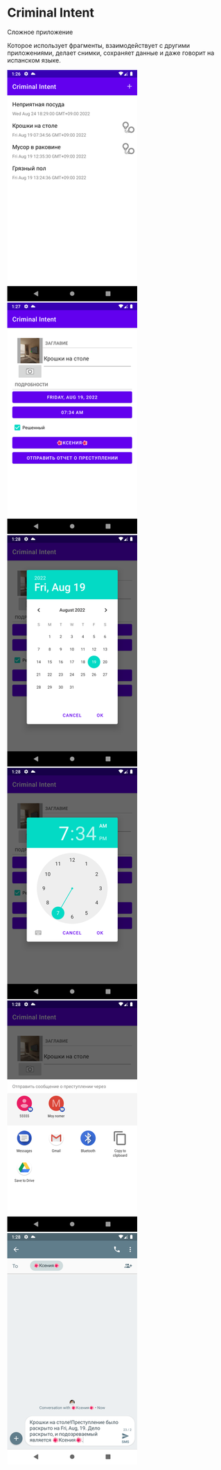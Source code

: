 # Criminal Intent

Сложное приложение 

Которое использует фрагменты, взаимодействует с другими приложениями, делает
снимки, сохраняет данные и даже говорит на испанском языке.

![](app/src/main/res/drawable/Screenshot_20220825_192016.png)
![](app/src/main/res/drawable/Screenshot_20220825_192125.png)
![](app/src/main/res/drawable/Screenshot_20220825_192138.png)
![](app/src/main/res/drawable/Screenshot_20220825_192146.png)
![](app/src/main/res/drawable/Screenshot_20220825_192207.png)
![](app/src/main/res/drawable/Screenshot_20220825_192231.png)